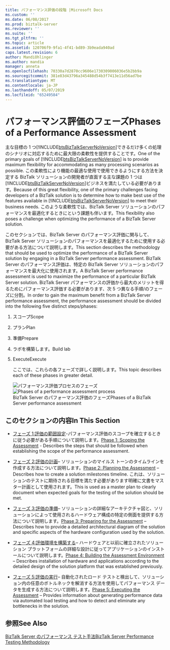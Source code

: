 ```yaml
---
title: パフォーマンス評価の段階 |Microsoft Docs
ms.custom: ''
ms.date: 06/08/2017
ms.prod: biztalk-server
ms.reviewer: ''
ms.suite: ''
ms.tgt_pltfrm: ''
ms.topic: article
ms.assetid: 120706f9-9fa1-4f41-bd89-3b9eada940ad
caps.latest.revision: 6
author: MandiOhlinger
ms.author: mandia
manager: anneta
ms.openlocfilehash: 70330a7d2870cc9606e1730309006036e5b2bb9a
ms.sourcegitcommit: 381e83d43796a345488d54b3f7413e11d56ad7be
ms.translationtype: MT
ms.contentlocale: ja-JP
ms.lasthandoff: 05/07/2019
ms.locfileid: "65249584"
---
```

# <a name="phases-of-a-performance-assessment"></a><span data-ttu-id="389d0-102">パフォーマンス評価のフェーズ</span><span class="sxs-lookup"><span data-stu-id="389d0-102">Phases of a Performance Assessment</span></span>
<span data-ttu-id="389d0-103">主な目標の 1 つ[!INCLUDE[btsBizTalkServerNoVersion](../includes/btsbiztalkservernoversion-md.md)]できるだけ多くの処理のシナリオに対応するために最大限の柔軟性を提供することです。</span><span class="sxs-lookup"><span data-stu-id="389d0-103">One of the primary goals of [!INCLUDE[btsBizTalkServerNoVersion](../includes/btsbiztalkservernoversion-md.md)] is to provide maximum flexibility for accommodating as many processing scenarios as possible.</span></span> <span data-ttu-id="389d0-104">この柔軟性により機能の最適な使用で使用できるようにする方法を決定する BizTalk ソリューションの開発者が直面する主な課題の 1 つは[!INCLUDE[btsBizTalkServerNoVersion](../includes/btsbiztalkservernoversion-md.md)]ビジネスを満たしている必要があります。</span><span class="sxs-lookup"><span data-stu-id="389d0-104">Because of this great flexibility, one of the primary challenges facing developers of a BizTalk solution is to determine how to make best use of the features available in [!INCLUDE[btsBizTalkServerNoVersion](../includes/btsbiztalkservernoversion-md.md)] to meet their business needs.</span></span> <span data-ttu-id="389d0-105">このような柔軟性では、BizTalk Server ソリューションのパフォーマンスを最適化するときにという課題も伴います。</span><span class="sxs-lookup"><span data-stu-id="389d0-105">This flexibility also poses a challenge when optimizing the performance of a BizTalk Server solution.</span></span>  
  
 <span data-ttu-id="389d0-106">このセクションでは、BizTalk Server のパフォーマンス評価に関与して、BizTalk Server ソリューションのパフォーマンスを最適化するために使用する必要がある方法について説明します。</span><span class="sxs-lookup"><span data-stu-id="389d0-106">This section describes the methodology that should be used to optimize the performance of a BizTalk Server solution by engaging in a BizTalk Server performance assessment.</span></span> <span data-ttu-id="389d0-107">BizTalk Server のパフォーマンス評価は、特定の BizTalk Server ソリューションのパフォーマンスを最大化に使用されます。</span><span class="sxs-lookup"><span data-stu-id="389d0-107">A BizTalk Server performance assessment is used to maximize the performance of a particular BizTalk Server solution.</span></span> <span data-ttu-id="389d0-108">BizTalk Server パフォーマンスの評価から最大のメリットを得るためにパフォーマンス評価する必要があります、次 5 つ異なる手順/のフェーズに分割。</span><span class="sxs-lookup"><span data-stu-id="389d0-108">In order to gain the maximum benefit from a BizTalk Server performance assessment, the performance assessment should be divided into the following five distinct steps/phases:</span></span>  
  
1. <span data-ttu-id="389d0-109">スコープ</span><span class="sxs-lookup"><span data-stu-id="389d0-109">Scope</span></span>  
  
2. <span data-ttu-id="389d0-110">プラン</span><span class="sxs-lookup"><span data-stu-id="389d0-110">Plan</span></span>  
  
3. <span data-ttu-id="389d0-111">準備</span><span class="sxs-lookup"><span data-stu-id="389d0-111">Prepare</span></span>  
  
4. <span data-ttu-id="389d0-112">ラボを構築します。</span><span class="sxs-lookup"><span data-stu-id="389d0-112">Build lab</span></span>  
  
5. <span data-ttu-id="389d0-113">Execute</span><span class="sxs-lookup"><span data-stu-id="389d0-113">Execute</span></span>  
  
   <span data-ttu-id="389d0-114">ここでは、これらの各フェーズで詳しく説明します。</span><span class="sxs-lookup"><span data-stu-id="389d0-114">This topic describes each of these phases in greater detail.</span></span>  
  
   <span data-ttu-id="389d0-115">![パフォーマンス評価プロセスのフェーズ](../technical-guides/media/assessmentprocess.gif "AssessmentProcess")</span><span class="sxs-lookup"><span data-stu-id="389d0-115">![Phases of a performance assessment process](../technical-guides/media/assessmentprocess.gif "AssessmentProcess")</span></span>  
   <span data-ttu-id="389d0-116">BizTalk Server のパフォーマンス評価のフェーズ</span><span class="sxs-lookup"><span data-stu-id="389d0-116">Phases of a BizTalk Server performance assessment</span></span>  
  
## <a name="in-this-section"></a><span data-ttu-id="389d0-117">このセクションの内容</span><span class="sxs-lookup"><span data-stu-id="389d0-117">In This Section</span></span>  
  
-   <span data-ttu-id="389d0-118">[フェーズ 1:評価の範囲設定](../technical-guides/phase-1-scoping-the-assessment.md)-パフォーマンス評価のスコープを確立するときに従う必要がある手順について説明します。</span><span class="sxs-lookup"><span data-stu-id="389d0-118">[Phase 1: Scoping the Assessment](../technical-guides/phase-1-scoping-the-assessment.md) - Describes the steps that should be followed when establishing the scope of the performance assessment.</span></span>  
  
-   <span data-ttu-id="389d0-119">[フェーズ 2:評価の計画](../technical-guides/phase-2-planning-the-assessment.md)– ソリューションのマイルス トーンのタイムラインを作成する方法について説明します。</span><span class="sxs-lookup"><span data-stu-id="389d0-119">[Phase 2: Planning the Assessment](../technical-guides/phase-2-planning-the-assessment.md) – Describes how to create a solution milestones timeline.</span></span> <span data-ttu-id="389d0-120">これは、ソリューションのテストに期待される目標を満たす必要があります明確に文書をマスター計画として使用されます。</span><span class="sxs-lookup"><span data-stu-id="389d0-120">This is used as a master plan to clearly document when expected goals for the testing of the solution should be met.</span></span>  
  
-   <span data-ttu-id="389d0-121">[フェーズ 3:評価の準備](../technical-guides/phase-3-preparing-for-the-assessment.md)– ソリューションの詳細なアーキテクチャ図と、ソリューションによって使用されるハードウェア構成の特定の側面を提供する方法について説明します。</span><span class="sxs-lookup"><span data-stu-id="389d0-121">[Phase 3: Preparing for the Assessment](../technical-guides/phase-3-preparing-for-the-assessment.md) – Describes how to provide a detailed architectural diagram of the solution and specific aspects of the hardware configuration used by the solution.</span></span>  
  
-   <span data-ttu-id="389d0-122">[フェーズ 4:評価環境を構築する](../technical-guides/phase-4-building-the-assessment-environment.md)– ハードウェアと以前に確立されたソリューション プラットフォームの詳細な設計に従ってアプリケーションのインストールについて説明します。</span><span class="sxs-lookup"><span data-stu-id="389d0-122">[Phase 4: Building the Assessment Environment](../technical-guides/phase-4-building-the-assessment-environment.md) – Describes installation of hardware and applications according to the detailed design of the solution platform that was established previously.</span></span>  
  
-   <span data-ttu-id="389d0-123">[フェーズ 5:評価の実行](../technical-guides/phase-5-executing-the-assessment.md)– 自動化されたロード テストと検出して、ソリューション内の任意のボトルネックを解消する方法を使用してパフォーマンス データを生成する方法について説明します。</span><span class="sxs-lookup"><span data-stu-id="389d0-123">[Phase 5: Executing the Assessment](../technical-guides/phase-5-executing-the-assessment.md) – Provides information about generating performance data via automated load testing and how to detect and eliminate any bottlenecks in the solution.</span></span>  
  
## <a name="see-also"></a><span data-ttu-id="389d0-124">参照</span><span class="sxs-lookup"><span data-stu-id="389d0-124">See Also</span></span>  
 [<span data-ttu-id="389d0-125">BizTalk Server のパフォーマンス テスト手法</span><span class="sxs-lookup"><span data-stu-id="389d0-125">BizTalk Server Performance Testing Methodology</span></span>](../technical-guides/biztalk-server-performance-testing-methodology.md)